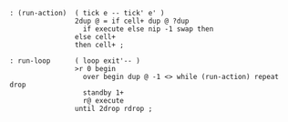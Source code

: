     : (run-action)  ( tick e -- tick' e' )
                    2dup @ = if cell+ dup @ ?dup
                      if execute else nip -1 swap then
                    else cell+
                    then cell+ ;

    : run-loop      ( loop exit'-- )
                    >r 0 begin
                      over begin dup @ -1 <> while (run-action) repeat drop
                      standby 1+
                      r@ execute
                    until 2drop rdrop ;
